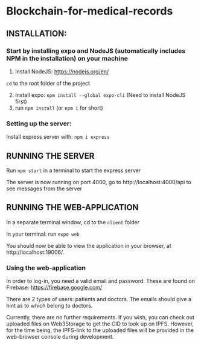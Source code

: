 # Blockchain-for-medical-records

## INSTALLATION:

### Start by installing expo and NodeJS (automatically includes NPM in the installation) on your machine

1. Install NodeJS: https://nodejs.org/en/

`cd` to the root folder of the project

2. Install expo: `npm install --global expo-cli` (Need to install NodeJS first)
3. run `npm install` (or `npm i` for short)


### Setting up the server:

Install express server with: `npm i express`

## RUNNING THE SERVER

Run `npm start` in a terminal to start the express server

The server is now running on port 4000, go to http://localhost:4000/api to see messages from the server

## RUNNING THE WEB-APPLICATION

In a separate terminal window, cd to the `client` folder

In your terminal: run `expo web`

You should now be able to view the application in your browser, at http://localhost:19006/.

### Using the web-application

In order to log-in, you need a valid email and password. These are found on Firebase: https://firebase.google.com/

There are 2 types of users: patients and doctors. The emails should give a hint as to which belong to doctors.

Currently, there are no further requirements. If you wish, you can check out uploaded files on Web3Storage to get the CID to look up on IPFS.
However, for the time being, the IPFS-link to the uploaded files will be provided in the web-browser console during development.

